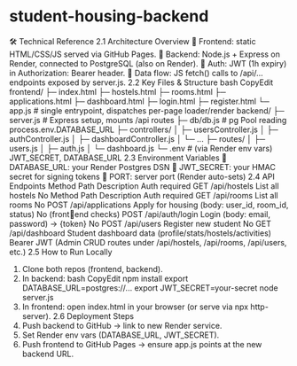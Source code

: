 # student-housing-backend
🛠️ Technical Reference
2.1 Architecture Overview
 Frontend: static HTML/CSS/JS served via GitHub Pages.
 Backend: Node.js + Express on Render, connected to PostgreSQL (also on Render).
 Auth: JWT (1h expiry) in Authorization: Bearer <token> header.
 Data flow: JS fetch() calls to /api/... endpoints exposed by server.js.
2.2 Key Files & Structure
bash
CopyEdit
frontend/
├─ index.html
├─ hostels.html
├─ rooms.html
├─ applications.html
├─ dashboard.html
├─ login.html
├─ register.html
└─ app.js # single entrypoint, dispatches per-page 
loader/render
backend/
├─ server.js # Express setup, mounts /api routes
├─ db/db.js # pg Pool reading process.env.DATABASE_URL
├─ controllers/
│ ├─ usersController.js
│ ├─ authController.js
│ ├─ dashboardController.js
│ └─ ... 
├─ routes/
│ ├─ users.js
│ ├─ auth.js
│ └─ dashboard.js
└─ .env # (via Render env vars) JWT_SECRET, DATABASE_URL
2.3 Environment Variables
 DATABASE_URL: your Render Postgres DSN
 JWT_SECRET: your HMAC secret for signing tokens
 PORT: server port (Render auto-sets)
2.4 API Endpoints
Method Path Description Auth 
required
GET /api/hostels List all hostels No
Method Path Description Auth 
required
GET /api/rooms List all rooms No
POST /api/applications Apply for housing (body: user_id, 
room_id, status)
No (frontend 
checks)
POST /api/auth/login Login (body: email, password) → 
{token} No
POST /api/users Register new student No
GET /api/dashboard Student dashboard data 
(profile/stats/hostels/activities)
Bearer 
JWT
(Admin CRUD routes 
under /api/hostels, 
/api/rooms, 
/api/users, etc.)
2.5 How to Run Locally
1. Clone both repos (frontend, backend).
2. In backend:
bash
CopyEdit
npm install
export DATABASE_URL=postgres://... 
export JWT_SECRET=your-secret
node server.js
3. In frontend: open index.html in your browser (or serve via npx http-server).
2.6 Deployment Steps
1. Push backend to GitHub → link to new Render service.
2. Set Render env vars (DATABASE_URL, JWT_SECRET).
3. Push frontend to GitHub Pages → ensure app.js points at the new backend URL.